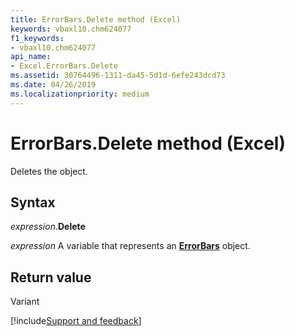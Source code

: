 ```yaml
---
title: ErrorBars.Delete method (Excel)
keywords: vbaxl10.chm624077
f1_keywords:
- vbaxl10.chm624077
api_name:
- Excel.ErrorBars.Delete
ms.assetid: 30764496-1311-da45-5d1d-6efe243dcd73
ms.date: 04/26/2019
ms.localizationpriority: medium
---
```



# ErrorBars.Delete method (Excel)

Deletes the object.


## Syntax

_expression_.**Delete**

_expression_ A variable that represents an **[ErrorBars](excel.errorbars(object).md)** object.


## Return value

Variant




[!include[Support and feedback](~/includes/feedback-boilerplate.md)]